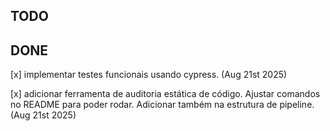 ## TODO 


## DONE
  [x] implementar testes funcionais usando cypress.  (Aug 21st 2025)
  
  [x] adicionar ferramenta de auditoria estática de código. Ajustar comandos no README para poder rodar. Adicionar também na estrutura de pipeline. (Aug 21st 2025)
